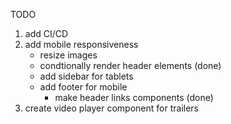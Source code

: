 TODO

1) add CI/CD
2) add mobile responsiveness
   - resize images
   - condtionally render header elements (done)
   - add sidebar for tablets
   - add footer for mobile
      - make header links components (done)
2) create video player component for trailers

